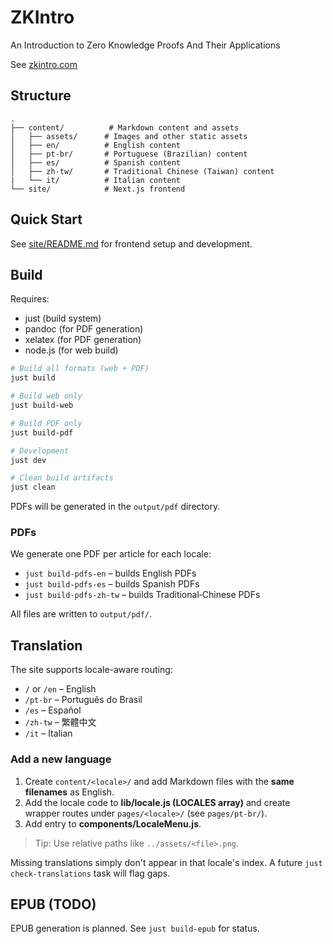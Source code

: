 # ZKIntro

An Introduction to Zero Knowledge Proofs And Their Applications

See [zkintro.com](https://zkintro.com)

## Structure

```
.
├── content/          # Markdown content and assets
│   ├── assets/      # Images and other static assets
│   ├── en/          # English content
│   ├── pt-br/       # Portuguese (Brazilian) content
│   ├── es/          # Spanish content
│   ├── zh-tw/       # Traditional Chinese (Taiwan) content
|   └── it/          # Italian content
└── site/            # Next.js frontend
```

## Quick Start

See [site/README.md](site/README.md) for frontend setup and development.

## Build

Requires:
- just (build system)
- pandoc (for PDF generation)
- xelatex (for PDF generation)
- node.js (for web build)

```bash
# Build all formats (web + PDF)
just build

# Build web only
just build-web

# Build PDF only
just build-pdf

# Development
just dev

# Clean build artifacts
just clean
```

PDFs will be generated in the `output/pdf` directory.

### PDFs
We generate one PDF per article for each locale:

* `just build-pdfs-en` – builds English PDFs
* `just build-pdfs-es` – builds Spanish PDFs
* `just build-pdfs-zh-tw` – builds Traditional‑Chinese PDFs

All files are written to `output/pdf/`.

## Translation

The site supports locale-aware routing:

* `/` or `/en` – English
* `/pt-br` – Português do Brasil
* `/es` – Español
* `/zh-tw` – 繁體中文
* `/it` – Italian

### Add a new language
1. Create `content/<locale>/` and add Markdown files with the **same filenames** as English.
2. Add the locale code to **lib/locale.js (LOCALES array)** and create wrapper routes under `pages/<locale>/` (see `pages/pt-br/`).
3. Add entry to **components/LocaleMenu.js**.

> Tip: Use relative paths like `../assets/<file>.png`.

Missing translations simply don't appear in that locale's index. A future `just check-translations` task will flag gaps.

## EPUB (TODO)

EPUB generation is planned. See `just build-epub` for status.
